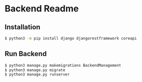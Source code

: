 # Backend Readme

## Installation

```bash
$ python3 -m pip install django djangorestframework coreapi
```

## Run Backend

```bash
$ python3 manage.py makemigrations BackendManagement
$ python3 manage.py migrate
$ python3 manage.py runserver
```